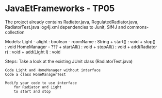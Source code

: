 JavaEtFrameworks - TP05
=======================

The project already contains 
	Radiator.java, RegulatedRadiator.java, RadiatorTest.java
	log4j.xml
	dependencies to Junit, Slf4J and commons-collection

Models:
	Light
		- alight : boolean
		- roomName : String
		+ start() : void
		+ stop() : void
	HomeManager
		- ???
		+ startAll() : void
		+ stopAll() : void
		+ add(Radiator r) : void
		+ add(Light l) : void

Steps:
	Take a look at the existing JUnit class (RadiatorTest.java)

	Code Light and HomeManager without interface
	Code a class HomeManagerTest

	Modify your code to use interface
		for Radiator and Light
		to start and stop
